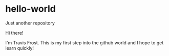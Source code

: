 # hello-world
Just another repository

Hi there!

I'm Travis Frost.  This is my first step into the github world and I hope to get learn quickly! 
